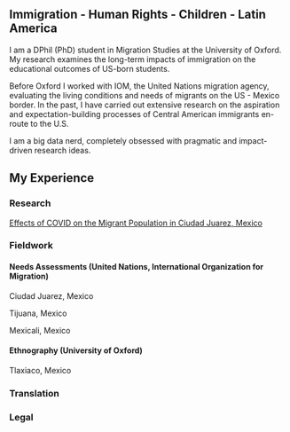 ## Immigration - Human Rights - Children - Latin America

I am a DPhil (PhD) student in Migration Studies at the University of Oxford. My research examines the long-term impacts of immigration on the educational outcomes of US-born students. 

Before Oxford I worked with IOM, the United Nations migration agency, evaluating the living conditions and needs of migrants on the US - Mexico border. In the past, I have carried out extensive research on the aspiration and expectation-building processes of Central American immigrants en-route to the U.S.

I am a big data nerd, completely obsessed with pragmatic and impact-driven research ideas. 

## My Experience



### Research

[Effects of COVID on the Migrant Population in Ciudad Juarez, Mexico](https://github.com/AnaAlanis/thisisme/files/6103563/DTMJuarezCOVID.pdf)

### Fieldwork

#### Needs Assessments (United Nations, International Organization for Migration)
Ciudad Juarez, Mexico

Tijuana, Mexico

Mexicali, Mexico

#### Ethnography (University of Oxford)
Tlaxiaco, Mexico

### Translation

### Legal
